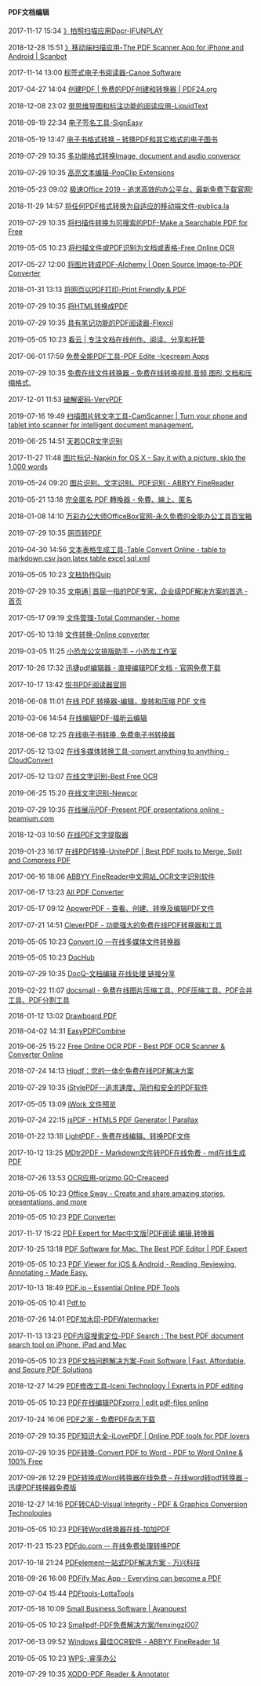####  PDF文档编辑

2017-11-17 15:34 [》拍照扫描应用Docr-IFUNPLAY](http://ifunplay.com/index.html)

2018-12-28 15:51 [》移动端扫描应用-The PDF Scanner App for iPhone and Android | Scanbot](https://scanbot.io/en/index.html)

2017-11-14 13:00 [标签式电子书阅读器-Canoe Software](http://www.thecanoesoft.com/)

2017-04-27 14:04 [创建PDF | 免费的PDF创建和转换器 | PDF24.org](https://zh.pdf24.org/)

2018-12-08 23:02 [带思维导图和标注功能的阅读应用-LiquidText](https://www.liquidtext.net/)

2018-09-19 22:34 [电子签名工具-SignEasy](https://www.getsigneasy.com/)

2018-05-19 13:47 [电子书格式转换 – 转换PDF和其它格式的电子图书](http://toepub.com/zh/)

2019-07-29 10:35 [多功能格式转换Image, document and audio conversor](http://ilovefile.com/)

2019-07-29 10:35 [高亮文本编辑-PopClip Extensions](http://pilotmoon.com/popclip/extensions/)

2019-05-23 09:02 [极速Office 2019 - 追求高效的办公平台，最新免费下载官网!](https://www.jisuoffice.com/)

2018-11-29 14:57 [将任何PDF格式转换为自适应的移动端文件-publica.la](https://publica.la/en/)

2019-07-29 10:35 [将扫描件转换为可搜索的PDF-Make a Searchable PDF for Free](http://www.searchablepdfs.org/)

2019-05-05 10:23 [将扫描文件或PDF识别为文档或表格-Free Online OCR](https://www.onlineocr.net/)

2017-05-27 12:00 [将图片转成PDF-Alchemy | Open Source Image-to-PDF Converter](http://dawnlabs.io/alchemy/)

2018-01-31 13:13 [将网页以PDF打印-Print Friendly &amp; PDF](https://www.printfriendly.com/)

2019-07-29 10:35 [将HTML转换成PDF](http://www.athenapdf.com/)

2019-07-29 10:35 [具有笔记功能的PDF阅读器-Flexcil](https://www.flexcil.com/)

2019-05-05 10:23 [看云 | 专注文档在线创作、阅读、分享和托管](http://www.kancloud.cn/)

2017-06-01 17:59 [免费全能PDF工具-PDF Edite -Icecream Apps](https://icecreamapps.com/)

2019-07-29 10:35 [免费在线文件转换器 - 免费在线转换视频,音频,图形,文档和压缩格式.](http://cn.office-converter.com/)

2017-12-01 11:53 [破解密码-VeryPDF](http://www.verypdf.com/)

2019-07-16 19:49 [扫描图片转文字工具-CamScanner | Turn your phone and tablet into scanner for intelligent document management.](https://www.camscanner.com/)

2019-06-25 14:51 [天若OCR文字识别](https://tianruoocr.cn/)

2017-11-27 11:48 [图片标记-Napkin for OS X - Say it with a picture, skip the 1,000 words](http://aged-and-distilled.com/)

2019-05-24 09:20 [图片识别、文字识别、PDF识别 - ABBYY FineReader](http://www.abbyy.cn/finereader/)

2019-05-21 13:18 [完全匿名 PDF 轉換器 - 免費、線上、匿名](https://easypdf.com/cn)

2018-01-08 14:10 [万彩办公大师OfficeBox官网-永久免费的全能办公工具百宝箱](http://www.wofficebox.com/)

2019-07-29 10:35 [网页转PDF](http://pdfmyurl.com/)

2019-04-30 14:56 [文本表格生成工具-Table Convert Online - table to markdown,csv,json,latex table,excel,sql,xml](https://tableconvert.com/)

2019-05-05 10:23 [文档协作Quip](https://quip.com/)

2019-07-29 10:35 [文电通│首屈一指的PDF专家，企业级PDF解决方案的首选 - 首页](http://pdf.gaaiho.com/index.php/zh-cn/)

2017-05-17 09:19 [文件管理-Total Commander - home](http://www.ghisler.com/)

2017-05-10 13:18 [文件转换-Online converter](http://www.online-convert.com/)

2019-03-05 11:25 [小恐龙公文排版助手 – 小恐龙工作室](http://xkonglong.com/wordaddin/)

2017-10-26 17:32 [迅捷pdf编辑器 - 直接编辑PDF文档 - 官网免费下载](http://pdf.gaegg.top/pdfeditor/index.html)

2017-10-17 13:42 [悦书PDF阅读器官网](http://www.yueshupdf.com/)

2018-06-08 11:01 [在线 PDF 转换器-编辑，旋转和压缩 PDF 文件](https://www.pdf2go.com/zh/)

2019-03-06 14:54 [在线编辑PDF-福昕云编辑](http://edit.foxitcloud.cn/)

2018-06-08 12:25 [在线电子书转换, 免费电子书转换器](http://cn.epubee.com/)

2017-05-12 13:02 [在线多媒体转换工具-convert anything to anything - CloudConvert](https://cloudconvert.com/)

2017-05-12 13:07 [在线文字识别-Best Free OCR](https://ocr.space/)

2019-06-25 15:20 [在线文字识别-Newcor](https://www.newocr.com/)

2019-07-29 10:35 [在线展示PDF-Present PDF presentations online - beamium.com](https://www.beamium.com/)

2018-12-03 10:50 [在线PDF文字提取器](https://www.extractpdf.com/zh.html)

2019-01-23 16:17 [在线PDF转换-UnitePDF | Best PDF tools to Merge, Split and Compress PDF](https://unitepdf.com/)

2017-06-16 18:06 [ABBYY FineReader中文网站_OCR文字识别软件](http://www.abbyychina.com/)

2017-06-17 13:23 [All PDF Converter](http://pdfconverters.net/all-pdf-converter.htm)

2017-05-17 09:12 [ApowerPDF - 查看、创建、转换及编辑PDF文件](https://www.apowersoft.cn/pdf-editor)

2017-07-21 14:51 [CleverPDF - 功能强大的免费在线PDF转换器和工具](https://www.cleverpdf.com/cn)

2019-05-05 10:23 [Convert IO —在线多媒体文件转换器](https://convertio.co/zh/)

2019-05-05 10:23 [DocHub](https://dochub.com/)

2019-07-29 10:35 [DocQ-文档编辑 在线处理 链接分享](http://docq.cn/)

2019-02-22 11:07 [docsmall - 免费在线图片压缩工具、PDF压缩工具、PDF合并工具、PDF分割工具](https://docsmall.com/)

2018-01-12 13:02 [Drawboard PDF](https://www.drawboard.com/)

2018-04-02 14:31 [EasyPDFCombine](http://www.easypdfcombine.com/index.jhtml)

2019-06-25 15:22 [Free Online OCR PDF - Best PDF OCR Scanner &amp; Converter Online](https://www.sodapdf.com/ocr-pdf/)

2018-07-24 14:13 [Hipdf：您的一体化免费在线PDF解决方案](https://www.hipdf.com/cn/)

2019-07-29 10:35 [iStylePDF--追求速度、简约和安全的PDF软件](http://www.istylepdf.com/)

2017-05-05 13:09 [iWork 文件预览](http://iwork2pdf.top/)

2019-07-24 22:15 [jsPDF - HTML5 PDF Generator | Parallax](https://parall.ax/products/jspdf)

2018-01-22 13:18 [LightPDF - 免费在线编辑、转换PDF文件](https://lightpdf.com/zh/)

2017-10-12 13:25 [MDtr2PDF - Markdown文件转PDF在线免费 - md在线生成PDF](http://www.mdtr2pdf.com/index.html)

2018-07-26 13:53 [OCR应用-prizmo GO-Creaceed](https://creaceed.com/)

2019-05-05 10:23 [Office Sway - Create and share amazing stories, presentations, and more](https://sway.office.com/)

2019-05-05 10:23 [PDF Converter](http://www.pdfconverter.com/)

2017-11-17 15:22 [PDF Expert for Mac中文版|PDF阅读,编辑,转换器](http://www.pdfexpert.cc/)

2017-10-25 13:18 [PDF Software for Mac. The Best PDF Editor | PDF Expert](https://pdfexpert.com/)

2019-05-05 10:23 [PDF Viewer for iOS &amp; Android - Reading, Reviewing, Annotating - Made Easy.](https://pdfviewer.io/)

2017-10-13 18:49 [PDF.io – Essential Online PDF Tools](https://pdf.io/)

2019-05-05 10:41 [Pdf.to](https://pdf.to/)

2018-07-26 14:01 [PDF加水印-PDFWatermarker](https://pdfwatermarker.com/)

2017-11-13 13:23 [PDF内容搜索定位-PDF Search : The best PDF document search tool on iPhone, iPad and Mac](http://pdfsearchapp.com/)

2019-05-05 10:23 [PDF文档问题解决方案-Foxit Software | Fast, Affordable, and Secure PDF Solutions](https://www.foxitsoftware.com/)

2018-12-27 14:29 [PDF修改工具-Iceni Technology | Experts in PDF editing](https://www.iceni.com/)

2019-05-05 10:23 [PDF在线编辑PDFzorro | edit pdf-files online](https://www.pdfzorro.com/)

2017-10-24 16:06 [PDF之家 - 免费PDF杂志下载](http://www.pdfzj.com/)

2019-07-29 10:35 [PDF知识大全-iLovePDF | Online PDF tools for PDF lovers](http://www.ilovepdf.com/)

2019-07-29 10:35 [PDF转换-Convert PDF to Word - PDF to Word Online &amp; 100% Free](http://www.convertpdftoword.net/)

2017-09-26 12:29 [PDF转换成Word转换器在线免费 – 在线word转pdf转换器 – 迅捷PDF转换器免费版](http://app.xunjiepdf.com/)

2018-12-27 14:16 [PDF转CAD-Visual Integrity - PDF &amp; Graphics Conversion Technologies](https://visual-integrity.com/)

2019-05-05 10:23 [PDF转Word转换器在线-加加PDF](https://www.addpdf.cn/pdf-to-word)

2017-11-23 15:23 [PDFdo.com -- 在线免费处理转换PDF](http://www.pdfdo.com/)

2017-10-18 21:24 [PDFelement一站式PDF解决方案 - 万兴科技](https://pdf.wondershare.cn/)

2018-09-26 16:06 [PDFify Mac App - Everyting can become a PDF](https://pdfify.app/)

2019-07-04 15:44 [PDFtools-LottaTools](https://lottatools.com/)

2017-05-18 10:09 [Small Business Software | Avanquest](http://www.avanquest.com/USA/Small-Business-Software/?tr1=AQ_US_BN)

2019-05-05 10:23 [Smallpdf-PDF免费解决方案/fenxingzi007](http://smallpdf.com/cn)

2017-06-13 09:52 [Windows 最佳OCR软件 - ABBYY FineReader 14](http://www.abbyy.cn/finereader/)

2019-05-05 10:23 [WPS-,睿享办公](https://vip.wps.cn/)

2019-07-29 10:35 [XODO-PDF Reader &amp; Annotator](http://www.xodo.com/)




